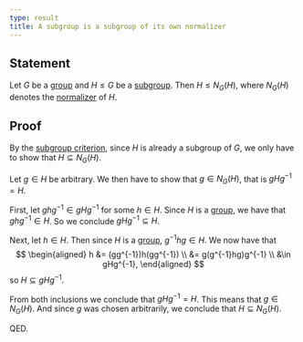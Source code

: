 ```yaml
---
type: result
title: A subgroup is a subgroup of its own normalizer
---
```


## Statement

Let $G$ be a [group](@group) and $H \le G$ be a [subgroup](@subgroup). Then $H \le N_G(H)$, where $N_G(H)$ denotes the [normalizer](@normalizer) of $H$.

## Proof

By the [subgroup criterion](@subgroup-criterion), since $H$ is already a subgroup of $G$, we only have to show that $H \subseteq N_G(H)$.

Let $g \in H$ be arbitrary. We then have to show that $g \in N_G(H)$, that is $gHg^{-1} = H$.

First, let $ghg^{-1} \in gHg^{-1}$ for some $h \in H$. Since $H$ is a [group](@group), we have that $ghg^{-1} \in H$. So we conclude $gHg^{-1} \subseteq H$.

Next, let $h \in H$. Then since $H$ is a [group](@group), $g^{-1}hg \in H$. We now have that $$ \begin{aligned} h &= (gg^{-1})h(gg^{-1}) \\ &= g(g^{-1}hg)g^{-1} \\ &\in gHg^{-1}, \end{aligned} $$ so $H \subseteq gHg^{-1}$.

From both inclusions we conclude that $gHg^{-1} = H$. This means that $g \in N_G(H)$. And since $g$ was chosen arbitrarily, we conclude that $H \subseteq N_G(H)$.

QED.
